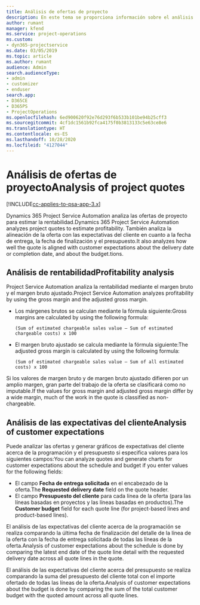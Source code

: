 ```yaml
---
title: Análisis de ofertas de proyecto
description: En este tema se proporciona información sobre el análisis de ofertas de proyecto.
author: rumant
manager: kfend
ms.service: project-operations
ms.custom:
- dyn365-projectservice
ms.date: 03/05/2019
ms.topic: article
ms.author: rumant
audience: Admin
search.audienceType:
- admin
- customizer
- enduser
search.app:
- D365CE
- D365PS
- ProjectOperations
ms.openlocfilehash: 6ed900620f92e76d293f6b533b101be94b25cff3
ms.sourcegitcommit: 4cf1dc1561b92fca4175f0b3813133c5e63ce8e6
ms.translationtype: HT
ms.contentlocale: es-ES
ms.lasthandoff: 10/28/2020
ms.locfileid: "4127044"
---
```

# <a name="analysis-of-project-quotes"></a><span data-ttu-id="ad788-103">Análisis de ofertas de proyecto</span><span class="sxs-lookup"><span data-stu-id="ad788-103">Analysis of project quotes</span></span>

[!INCLUDE[cc-applies-to-psa-app-3.x](../includes/cc-applies-to-psa-app-3x.md)]

<span data-ttu-id="ad788-104">Dynamics 365 Project Service Automation analiza las ofertas de proyecto para estimar la rentabilidad.</span><span class="sxs-lookup"><span data-stu-id="ad788-104">Dynamics 365 Project Service Automation analyzes project quotes to estimate profitability.</span></span> <span data-ttu-id="ad788-105">También analiza la alineación de la oferta con las expectativas del cliente en cuanto a la fecha de entrega, la fecha de finalización y el presupuesto.</span><span class="sxs-lookup"><span data-stu-id="ad788-105">It also analyzes how well the quote is aligned with customer expectations about the delivery date or completion date, and about the budget.tions.</span></span>

## <a name="profitability-analysis"></a><span data-ttu-id="ad788-106">Análisis de rentabilidad</span><span class="sxs-lookup"><span data-stu-id="ad788-106">Profitability analysis</span></span>

<span data-ttu-id="ad788-107">Project Service Automation analiza la rentabilidad mediante el margen bruto y el margen bruto ajustado.</span><span class="sxs-lookup"><span data-stu-id="ad788-107">Project Service Automation analyzes profitability by using the gross margin and the adjusted gross margin.</span></span>

- <span data-ttu-id="ad788-108">Los márgenes brutos se calculan mediante la fórmula siguiente:</span><span class="sxs-lookup"><span data-stu-id="ad788-108">Gross margins are calculated by using the following formula:</span></span>

  `
    (Sum of estimated chargeable sales value – Sum of estimated chargeable costs) x 100
  `
- <span data-ttu-id="ad788-109">El margen bruto ajustado se calcula mediante la fórmula siguiente:</span><span class="sxs-lookup"><span data-stu-id="ad788-109">The adjusted gross margin is calculated by using the following formula:</span></span>

  `
    (Sum of estimated chargeable sales value – Sum of all estimated costs) x 100
  `

<span data-ttu-id="ad788-110">Si los valores de margen bruto y de margen bruto ajustado difieren por un amplio margen, gran parte del trabajo de la oferta se clasificará como no imputable.</span><span class="sxs-lookup"><span data-stu-id="ad788-110">If the values for gross margin and adjusted gross margin differ by a wide margin, much of the work in the quote is classified as non-chargeable.</span></span>

## <a name="analysis-of-customer-expectations"></a><span data-ttu-id="ad788-111">Análisis de las expectativas del cliente</span><span class="sxs-lookup"><span data-stu-id="ad788-111">Analysis of customer expectations</span></span>

<span data-ttu-id="ad788-112">Puede analizar las ofertas y generar gráficos de expectativas del cliente acerca de la programación y el presupuesto si especifica valores para los siguientes campos:</span><span class="sxs-lookup"><span data-stu-id="ad788-112">You can analyze quotes and generate charts for customer expectations about the schedule and budget if you enter values for the following fields:</span></span>

- <span data-ttu-id="ad788-113">El campo **Fecha de entrega solicitada** en el encabezado de la oferta.</span><span class="sxs-lookup"><span data-stu-id="ad788-113">The **Requested delivery date** field on the quote header.</span></span>
- <span data-ttu-id="ad788-114">El campo **Presupuesto del cliente** para cada línea de la oferta (para las líneas basadas en proyectos y las líneas basadas en productos).</span><span class="sxs-lookup"><span data-stu-id="ad788-114">The **Customer budget** field for each quote line (for project-based lines and product-based lines).</span></span>

<span data-ttu-id="ad788-115">El análisis de las expectativas del cliente acerca de la programación se realiza comparando la última fecha de finalización del detalle de la línea de la oferta con la fecha de entrega solicitada de todas las líneas de la oferta.</span><span class="sxs-lookup"><span data-stu-id="ad788-115">Analysis of customer expectations about the schedule is done by comparing the latest end date of the quote line detail with the requested delivery date across all quote lines in the quote.</span></span>

<span data-ttu-id="ad788-116">El análisis de las expectativas del cliente acerca del presupuesto se realiza comparando la suma del presupuesto del cliente total con el importe ofertado de todas las líneas de la oferta.</span><span class="sxs-lookup"><span data-stu-id="ad788-116">Analysis of customer expectations about the budget is done by comparing the sum of the total customer budget with the quoted amount across all quote lines.</span></span>
